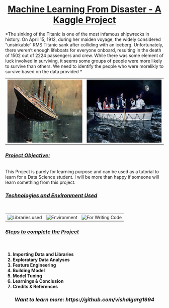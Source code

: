 <div id="top">
<a href="https://www.kaggle.com/c/titanic"><h1><center>Machine Learning From Disaster - A Kaggle Project</h1></center></a>
*The sinking of the Titanic is one of the most infamous shipwrecks in history. On April 15, 1912, during her maiden voyage, the widely considered “unsinkable” RMS Titanic sank after colliding with an iceberg. Unfortunately, there weren’t enough lifeboats for everyone onboard, resulting in the death of 1502 out of 2224 passengers and crew. While there was some element of luck involved in surviving, it seems some groups of people were more likely to survive than others. We need to identify the people who were morelikly to survive based on the data provided *
<table><tr>
<td> <img src="Titanic Sinks.jpg" alt="Titanic Sinking" style="width: 550px;height:200px"/> </td>
<td> <img src="Titanic Sinks1.jpg" alt="People saving their lives" style="width: 550px;height:200px"/> </td>
</tr></table>

<h3><u><i>Project Objective:</h3></u></i><br>
This Project is purely for learning purpose and can be used as a tutorial to learn for a Data Science student. I will be more than happy if someone will learn something from this project. 

<h3><u><i>Technologies and Environment Used</h3></u></i><br>
<table><tr>
<td> <img src="files/Technologies.jpg" alt="Libraries used" style="width: 400px;height:160px"/> </td>
<td> <img src="files/Anaconda.png" alt="Environment" style="width: 250px;height:160px"/> </td>
<td> <img src="files/Jupyter.png" alt="For Writing Code" style="width: 250px;height:160px"/> </td>
</tr></table>

<h3><u><i>Steps to complete the Project</h3></u></i><br>
<ol>
<h4>
<li>Importing Data and Libraries</li>
<li>Exploratary Data Analyses<br></li>
<li>Feature Engineering<br></li>
<li>Building Model<br></li>
<li>Model Tuning<br></li>
<li>Learnings & Conclusion<br></li>
<li>Credits & References<br></li>
</h4>
</ol>
<center><h3><i>Want to learn more: <a href"https://github.com/vishalgarg1994">https://github.com/vishalgarg1994</a></i></h3><center>
</div>
